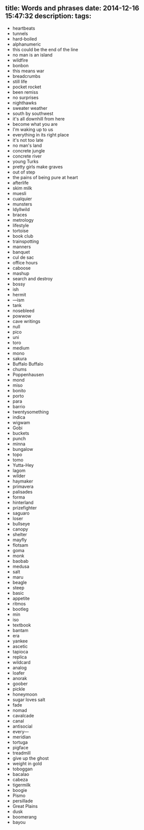 title: Words and phrases
date: 2014-12-16 15:47:32
description:
tags:
---

- heartbeats
- tunnels
- hard-boiled
- alphanumeric
- this could be the end of the line
- no man is an island
- wildfire
- bonbon
- this means war
- breadcrumbs
- still life
- pocket rocket
- been remiss
- no surprises
- nighthawks
- sweater weather
- south by southwest
- it's all downhill from here
- become what you are
- I'm waking up to us
- everything in its right place
- it's not too late
- no man's land
- concrete jungle
- concrete river
- young Turks
- pretty girls make graves
- out of step
- the pains of being pure at heart
- afterlife
- skim milk
- muesli
- cualquier
- munsters
- Idyllwild
- braces
- metrology
- lifestyle
- tortoise
- book club
- trainspotting
- manners
- banquet
- cul de sac
- office hours
- caboose
- mashup
- search and destroy
- bossy
- ish
- hermit
- —ism
- tank
- nosebleed
- powwow
- cave writings
- null
- pico
- uni
- toro
- medium
- mono
- sakura
- Buffalo Buffalo
- chums
- Poppenhausen
- mond
- miso
- bonito
- porto
- para
- barrio
- twentysomething
- indica
- wigwam
- Gobi
- buckets
- punch
- minna
- bungalow
- topo
- tomo
- Yutta-Hey
- lagom
- wilder
- haymaker
- primavera
- palisades
- forma
- hinterland
- prizefighter
- saguaro
- loser
- bullseye
- canopy
- shelter
- mayfly
- flotsam
- goma
- monk
- baobab
- medusa
- salt
- maru
- beagle
- steep
- basic
- appetite
- ritmos
- bootleg
- min
- iso
- textbook
- bantam
- era
- yankee
- ascetic
- tapioca
- replica
- wildcard
- analog
- loafer
- anorak
- goober
- pickle
- honeymoon
- sugar loves salt
- fade
- nomad
- cavalcade
- canal
- antisocial
- every—
- meridian
- tortuga
- pigface
- treadmill
- give up the ghost
- weight in gold
- toboggan
- bacalao
- cabeza
- tigermilk
- boogie
- Pismo
- persillade
- Great Plains
- dusk
- boomerang
- bayou
